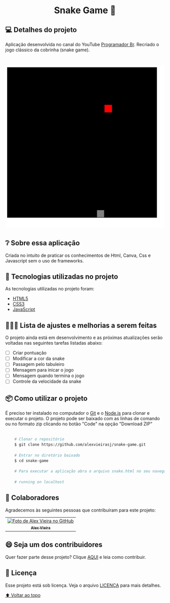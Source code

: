 <h1 id="title" align="center">
  Snake Game 🐍
</h1>

## 💻 Detalhes do projeto

<span>Aplicação</span> desenvolvida no canal do YouTube [Programador Br](https://www.youtube.com/watch?v=Hua1OSXitdQ). Recriado o jogo clássico da cobrinha (snake game).

<h1 align="center">
    <img alt="Capa Projeto" title="CapaProjeto" src="./demonstracao-aplicacao.gif"/>
</h1>

## :grey_question: Sobre essa aplicação

Criada no intuito de praticar os conhecimentos de Html, Canva, Css e Javascript sem o uso de frameworks. 

## :rocket: Tecnologias utilizadas no projeto

As tecnologias utilizadas no projeto foram:

- [HTML5](https://developer.mozilla.org/en-US/docs/Web/Guide/HTML/HTML5)
- [CSS3](https://developer.mozilla.org/en-US/docs/Web/CSS)
- [JavaScript](https://developer.mozilla.org/en-US/docs/Web/JavaScript)

## 👨🏻‍💻 Lista de ajustes e melhorias a serem feitas

O projeto ainda está em desenvolvimento e as próximas atualizações serão voltadas nas seguintes tarefas listadas abaixo:

- [ ] Criar pontuação
- [ ] Modificar a cor da snake
- [ ] Passagem pelo tabuleiro
- [ ] Mensagem para inicar o jogo
- [ ] Mensagem quando termina o jogo
- [ ] Controle da velocidade da snake

## :package: Como utilizar o projeto

É preciso ter instalado no computador o [Git](https://git-scm.com) e o [Node.js](https://nodejs.org/) para clonar e executar o projeto. O projeto pode ser baixado com as linhas de comando ou no formato zip clicando no botão "Code" na opção "Download ZIP"

```bash

    # Clonar o repositório
    $ git clone https://github.com/alexvieirasj/snake-game.git

    # Entrar no diretório baixado
    $ cd snake-game

    # Para executar a aplicação abra o arquivo snake.html no seu navegador
    
    # running on localhost
```

## 🤝 Colaboradores

Agradecemos às seguintes pessoas que contribuíram para este projeto:

<table>
  <tr>
    <td align="center">
      <a href="#">
        <img src="https://avatars.githubusercontent.com/u/23263907" width="100px;" alt="Foto de Alex Vieira no GitHub"/><br>
        <sub>
          <b>Alex Vieira</b>
        </sub>
      </a>
    </td>
  </tr>
</table>

## 😄 Seja um dos contribuidores<br>

Quer fazer parte desse projeto? Clique [AQUI](CONTRIBUTING.md) e leia como contribuir.

## 📝 Licença

Esse projeto está sob licença. Veja o arquivo [LICENÇA](LICENSE.md) para mais detalhes.

[⬆ Voltar ao topo](#title)

